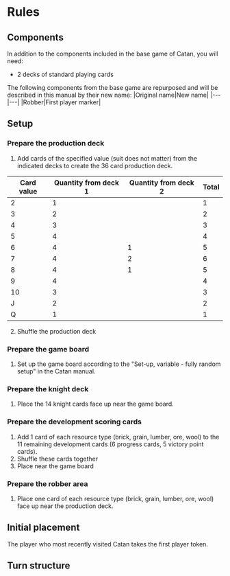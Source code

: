 # Rules
## Components
In addition to the components included in the base game of Catan, you will need:
- 2 decks of standard playing cards

The following components from the base game are repurposed and will be described in this manual by their new name:
|Original name|New name|
|---|---|
|Robber|First player marker|

## Setup
### Prepare the production deck
1. Add cards of the specified value (suit does not matter) from the indicated decks to create the 36 card production deck.

|Card value|Quantity from deck 1|Quantity from deck 2|Total|
|---|---|---|---|
|2|1||1|
|3|2||2|
|4|3||3|
|5|4||4|
|6|4|1|5|
|7|4|2|6|
|8|4|1|5|
|9|4||4|
|10|3||3|
|J|2||2|
|Q|1||1|

2. Shuffle the production deck

### Prepare the game board
1. Set up the game board according to the "Set-up, variable - fully random setup" in the Catan manual.

### Prepare the knight deck
1. Place the 14 knight cards face up near the game board.

### Prepare the development scoring cards
1. Add 1 card of each resource type (brick, grain, lumber, ore, wool) to the 11 remaining development cards (6 progress cards, 5 victory point cards).
2. Shuffle these cards together
3. Place near the game board

### Prepare the robber area
1. Place one card of each resource type (brick, grain, lumber, ore, wool) face up near the production deck.

## Initial placement
The player who most recently visited Catan takes the first player token.

## Turn structure

